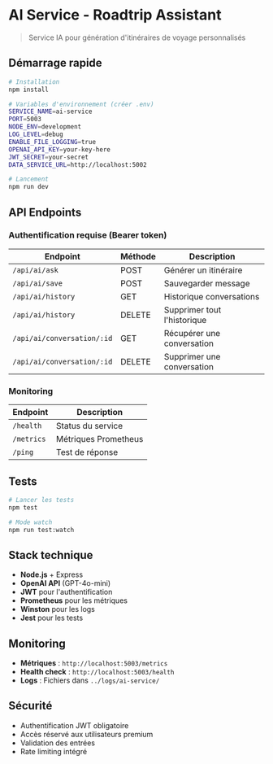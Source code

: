 # AI Service - Roadtrip Assistant

> Service IA pour génération d'itinéraires de voyage personnalisés

## Démarrage rapide

```bash
# Installation
npm install

# Variables d'environnement (créer .env)
SERVICE_NAME=ai-service
PORT=5003
NODE_ENV=development
LOG_LEVEL=debug
ENABLE_FILE_LOGGING=true
OPENAI_API_KEY=your-key-here
JWT_SECRET=your-secret
DATA_SERVICE_URL=http://localhost:5002

# Lancement
npm run dev
```

## API Endpoints

### Authentification requise (Bearer token)

| Endpoint | Méthode | Description |
|----------|---------|-------------|
| `/api/ai/ask` | POST | Générer un itinéraire |
| `/api/ai/save` | POST | Sauvegarder message |
| `/api/ai/history` | GET | Historique conversations |
| `/api/ai/history` | DELETE | Supprimer tout l'historique |
| `/api/ai/conversation/:id` | GET | Récupérer une conversation |
| `/api/ai/conversation/:id` | DELETE | Supprimer une conversation |

### Monitoring

| Endpoint | Description |
|----------|-------------|
| `/health` | Status du service |
| `/metrics` | Métriques Prometheus |
| `/ping` | Test de réponse |

## Tests

```bash
# Lancer les tests
npm test

# Mode watch
npm run test:watch
```

## Stack technique

- **Node.js** + Express
- **OpenAI API** (GPT-4o-mini)
- **JWT** pour l'authentification
- **Prometheus** pour les métriques
- **Winston** pour les logs
- **Jest** pour les tests

## Monitoring

- **Métriques** : `http://localhost:5003/metrics`
- **Health check** : `http://localhost:5003/health`
- **Logs** : Fichiers dans `../logs/ai-service/`

## Sécurité

- Authentification JWT obligatoire
- Accès réservé aux utilisateurs premium
- Validation des entrées
- Rate limiting intégré
